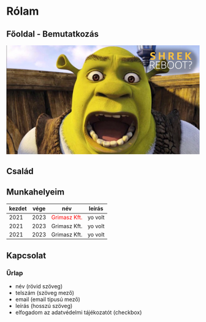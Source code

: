 # Rólam
## Főoldal - Bemutatkozás

!["shrek"](shrek.jpg)

## Család
## Munkahelyeim

| kezdet | vége | név | leírás |
| ------ | ------ | ------ | ------ |
| 2021 | 2023 | <span style="color:red"> Grimasz Kft.</span> | yo volt |
| 2021 | 2023 | Grimasz Kft. | yo volt |
| 2021 | 2023 | Grimasz Kft. | yo volt |

## Kapcsolat

### Űrlap
- név (rövid szöveg)
- telszám (szöveg mező)
- email (email típusú mező)
- leírás (hosszú szöveg)
- elfogadom az adatvédelmi tájékozatót (checkbox)
